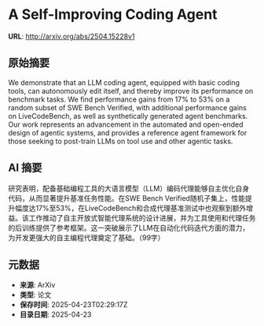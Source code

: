 # A Self-Improving Coding Agent

**URL**: http://arxiv.org/abs/2504.15228v1

## 原始摘要

We demonstrate that an LLM coding agent, equipped with basic coding tools,
can autonomously edit itself, and thereby improve its performance on benchmark
tasks. We find performance gains from 17% to 53% on a random subset of SWE
Bench Verified, with additional performance gains on LiveCodeBench, as well as
synthetically generated agent benchmarks. Our work represents an advancement in
the automated and open-ended design of agentic systems, and provides a
reference agent framework for those seeking to post-train LLMs on tool use and
other agentic tasks.


## AI 摘要

研究表明，配备基础编程工具的大语言模型（LLM）编码代理能够自主优化自身代码，从而显著提升基准任务性能。在SWE Bench Verified随机子集上，性能提升幅度达17%至53%，在LiveCodeBench和合成代理基准测试中也观察到额外增益。该工作推动了自主开放式智能代理系统的设计进展，并为工具使用和代理任务的后训练提供了参考框架。这一突破展示了LLM在自动化代码迭代方面的潜力，为开发更强大的自主编程代理奠定了基础。（99字）

## 元数据

- **来源**: ArXiv
- **类型**: 论文
- **保存时间**: 2025-04-23T02:29:17Z
- **目录日期**: 2025-04-23
